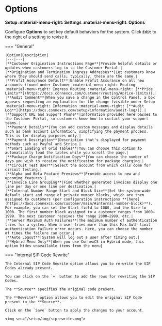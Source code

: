 # Options

**Setup :material-menu-right: Settings :material-menu-right: Options**

Configure **Options** to set key default behaviors for the system. Click **`Edit`** to the right of a setting to revise it.

=== "General"

    |Option|Description|
    |---|---|
    |**Customer Origination Instructions Page**|Provide helpful details or updates when customers log in to the Customer Portal.|
    |**Origination and Termination Ingress Addresses**|Let customers know where they should send calls; typically, these are the same.|
    |**Profit Assurance Default**|Enable Profit Assurance on all new accounts (found under Customer :material-menu-right: Routing :material-menu-right: Ingress Routing :material-menu-right: [**Price Limits**](https://docs.connexcs.com/customer/routing/#price-limits)).|
    |**Audit Comment**|When you save a change in the Control Panel, a box appears requesting an explanation for the change (visible under Setup :material-menu-right: Information :material-menu-right: [**Audit Log**](https://docs.connexcs.com/setup/information/audit-log/)).|
    |**Support URL and Support Phone**|Information provided here passes to the Customer Portal, so customers know how to contact your support teams.|
    |**Payment Details**|You can add custom messages and display details such as bank account information, simplifying the payment process. This is for display purposes only.|
    |**Payment Description**|Description that's displayed for payment methods such as PayPal and Stripe.|
    |**Smart Loading of Grid Tables**|You can choose this option to automatically load the tables while you scroll the page.|
    |**Package Charge Notification Days**|You can choose the number of days you wish to receive the notification for package charging.|
    |**Circuit Test User**|Select the account from which calls come for circuit testing.|
    |**Alpha and Beta Feature Previews**|Provide access to new and upcoming features.|
    |**Invoice Line Grouping**|Find whether generated invoices display one line per day or one line per destination.|
    |**Internal Number Range Start and Block Size**|Set the system-wide default start and range of private number blocks, which are then assigned to customers (per configuration instructions **[here](https://docs.connexcs.com/customer/main/#internal-number-block)**). For example, you can set the Start field to 1000, and the Size to 1000. The first number block assigned to a customer ranges from 1000–1999. The next customer receives the range 2000–2999, etc.|
    |**Server Maximum Auth Failures**|The maximum number of authentication tries for a system. When a user tries more than this Max Auth limit authentication failure error occurs. Here, you can choose the number of times the failure can occur.|
    |**Auto Logout**|System will log out a user after timing out.|
    |**Hybrid Menu Only**|When you use ConnexCS in Hybrid mode, this option hides unavailable items from the menu|

=== "Internal SIP Code Rewrite"

    The Internal SIP Code Rewrite option allows you to re-write the SIP Codes already present.

    You can click on the `+` button to add the rows for rewriting the SIP Codes.

    The **Source** specifies the original code present.

    The **Rewrite** option allows you to edit the original SIP Code present in the **Source**.

    Click on the `Save` button to apply the changes to your account.

    <img src="/setup/img/siprewrite.png">
